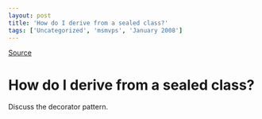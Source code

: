 ```yaml
---
layout: post
title: 'How do I derive from a sealed class?'
tags: ['Uncategorized', 'msmvps', 'January 2008']
---
```

[Source](http://blogs.msmvps.com/peterritchie/2008/01/07/how-do-i-derive-from-a-sealed-class/ "Permalink to How do I derive from a sealed class?")

# How do I derive from a sealed class?
Discuss the decorator pattern.


